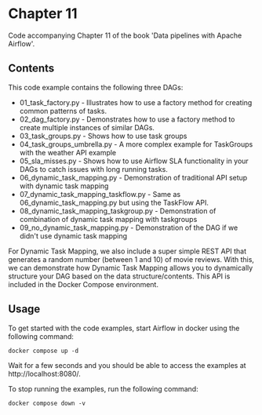 # Chapter 11

Code accompanying Chapter 11 of the book 'Data pipelines with Apache Airflow'.

## Contents

This code example contains the following three DAGs:

- 01_task_factory.py - Illustrates how to use a factory method for creating common patterns of tasks.
- 02_dag_factory.py - Demonstrates how to use a factory method to create multiple instances of similar DAGs.
- 03_task_groups.py - Shows how to use task groups
- 04_task_groups_umbrella.py - A more complex example for TaskGroups with the weather API example
- 05_sla_misses.py - Shows how to use Airflow SLA functionality in your DAGs to catch issues with long running tasks.
- 06_dynamic_task_mapping.py - Demonstration of traditional API setup with dynamic task mapping
- 07_dynamic_task_mapping_taskflow.py - Same as 06_dynamic_task_mapping.py but using the TaskFlow API.
- 08_dynamic_task_mapping_taskgroup.py - Demonstration of combination of dynamic task mapping with taskgroups
- 09_no_dynamic_task_mapping.py - Demonstration of the DAG if we didn't use dynamic task mapping

For Dynamic Task Mapping, we also include a super simple REST API that generates a random number (between 1 and 10) of movie reviews. With this, we can demonstrate how 
Dynamic Task Mapping allows you to dynamically structure your DAG based on the data structure/contents. This API is included in the Docker Compose environment.

## Usage

To get started with the code examples, start Airflow in docker using the following command:

```
docker compose up -d
```

Wait for a few seconds and you should be able to access the examples at http://localhost:8080/.

To stop running the examples, run the following command:

```
docker compose down -v
```
